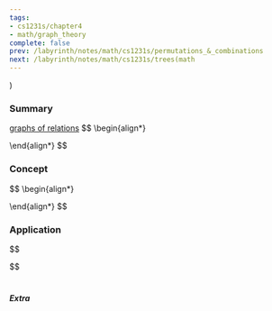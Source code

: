 ```yaml
---
tags:
- cs1231s/chapter4
- math/graph_theory
complete: false
prev: /labyrinth/notes/math/cs1231s/permutations_&_combinations
next: /labyrinth/notes/math/cs1231s/trees(math
---
```


   )

### Summary
[graphs of relations](/labyrinth/notes/math/cs1231s/graphs_of_relations)
$$
\begin{align*}

\end{align*}
$$

### Concept
$$
\begin{align*}

\end{align*}
$$

### Application
$$

$$

#

##### Extra

